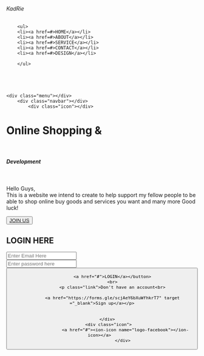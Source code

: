  <!DOCTYPE html>
 
<head>
     <title>Webpage design</title>
     <link rel="stylesheet" href="webpage.css">
     <h6 class="logo">KadRie</h6>
    </head>
<body>
    <div class="main"></div>
       
        <ul>
        <li><a href=#>HOME</a></li>
        <li><a href=#>ABOUT</a></li>
        <li><a href=#>SERVICE</a></li>
        <li><a href=#>CONTACT</a></li>
        <li><a href=#>DESIGN</a></li>
       
        </ul>

    
    
    
    
    <div class="menu"></div>
        <div class="navbar"></div>
            <div class="icon"></div>
           
            
             
<div class="content">
    <h1>Online Shopping &</h1> <br> <h5>Development</h5>  <br> 
    <p class="par"> Hello Guys,<br>
        This is a website we intend to create to help support my fellow people to be able to shop online buy goods and services you want and many more Good luck!
    </p>
    <button class="en">
        <a href="#">JOIN US</a></button></div>
   <div class="form">
   <h2>LOGIN HERE</h2>
   <input type="email" name="email"   placeholder="Enter Email Here" required >
   <br>
   <input type="password" name="password" placeholder="Enter password here" required>
   <br>
        <button class="btn1">
            
            <a href="#">LOGIN</a></button>
            <br>
            <p class="link">Don't have an account<br>
             
            <a href="https://forms.gle/scjAeY6bXuWfhkrT7" target ="_blank">Sign up</a></p>
             
                   
        </div>
         <div class="icon">
                      <a href="#"><ion-icon name="logo-facebook"></ion-icon></a>  
                    </div>

 

    
    
    
</body>
</html>
